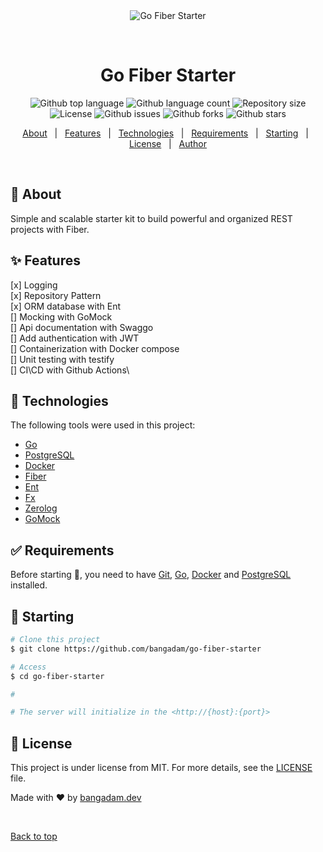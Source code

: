 <div align="center" id="top"> 
  <img src="./.github/app.gif" alt="Go Fiber Starter" />

&#xa0;

  <!-- <a href="https://gofiberstarter.netlify.app">Demo</a> -->
</div>

<h1 align="center">Go Fiber Starter</h1>

<p align="center">
  <img alt="Github top language" src="https://img.shields.io/github/languages/top/bangadam/go-fiber-starter?color=56BEB8">

  <img alt="Github language count" src="https://img.shields.io/github/languages/count/bangadam/go-fiber-starter?color=56BEB8">

  <img alt="Repository size" src="https://img.shields.io/github/repo-size/bangadam/go-fiber-starter?color=56BEB8">

  <img alt="License" src="https://img.shields.io/github/license/bangadam/go-fiber-starter?color=56BEB8">

  <img alt="Github issues" src="https://img.shields.io/github/issues/bangadam/go-fiber-starter?color=56BEB8" />

  <img alt="Github forks" src="https://img.shields.io/github/forks/bangadam/go-fiber-starter?color=56BEB8" />

  <img alt="Github stars" src="https://img.shields.io/github/stars/bangadam/go-fiber-starter?color=56BEB8" />
</p>

<!-- Status -->

<!-- <h4 align="center">
	🚧  Go Fiber Starter 🚀 Under construction...  🚧
</h4>

<hr> -->

<p align="center">
  <a href="#dart-about">About</a> &#xa0; | &#xa0; 
  <a href="#sparkles-features">Features</a> &#xa0; | &#xa0;
  <a href="#rocket-technologies">Technologies</a> &#xa0; | &#xa0;
  <a href="#white_check_mark-requirements">Requirements</a> &#xa0; | &#xa0;
  <a href="#checkered_flag-starting">Starting</a> &#xa0; | &#xa0;
  <a href="#memo-license">License</a> &#xa0; | &#xa0;
  <a href="https://github.com/bangadam" target="_blank">Author</a>
</p>

<br>

## :dart: About

Simple and scalable starter kit to build powerful and organized REST projects with Fiber.

## :sparkles: Features

[x] Logging\
[x] Repository Pattern\
[x] ORM database with Ent\
[] Mocking with GoMock\
[] Api documentation with Swaggo\
[] Add authentication with JWT\
[] Containerization with Docker compose\
[] Unit testing with testify\
[] CI\CD with Github Actions\

## :rocket: Technologies

The following tools were used in this project:

- [Go](https://go.dev)
- [PostgreSQL](https://www.postgresql.org)
- [Docker](https://www.docker.com/)
- [Fiber](https://github.com/gofiber/fiber)
- [Ent](https://github.com/ent/ent)
- [Fx](https://github.com/uber-go/fx)
- [Zerolog](https://github.com/rs/zerolog)
- [GoMock](https://github.com/golang/mock)

## :white_check_mark: Requirements

Before starting :checkered_flag:, you need to have [Git](https://git-scm.com), [Go](https://go.dev), [Docker](https://www.docker.com/) and [PostgreSQL](https://www.postgresql.org) installed.

## :checkered_flag: Starting

```bash
# Clone this project
$ git clone https://github.com/bangadam/go-fiber-starter

# Access
$ cd go-fiber-starter

#

# The server will initialize in the <http://{host}:{port}>
```

## :memo: License

This project is under license from MIT. For more details, see the [LICENSE](LICENSE) file.

Made with :heart: by <a href="https://github.com/bangadam" target="_blank">bangadam.dev</a>

&#xa0;

<a href="#top">Back to top</a>
